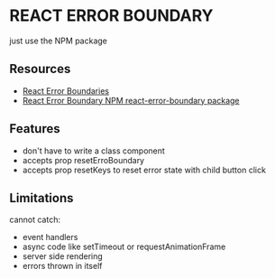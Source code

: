 # REACT ERROR BOUNDARY

just use the NPM package

## Resources

- [React Error Boundaries](https://reactjs.org/docs/error-boundaries.html)
- [React Error Boundary NPM react-error-boundary package](https://github.com/bvaughn/react-error-boundary#readme)

## Features

- don't have to write a class component
- accepts prop resetErroBoundary
- accepts prop resetKeys to reset error state with child button click

## Limitations

cannot catch:

- event handlers
- async code like setTimeout or requestAnimationFrame
- server side rendering
- errors thrown in itself
